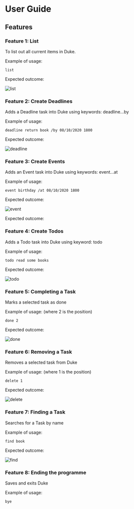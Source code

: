 # User Guide
## Features 

### Feature 1: List

To list out all current items in Duke.

Example of usage:

    list

Expected outcome:

![list](./listphoto.png)

### Feature 2: Create Deadlines

Adds a Deadline task into Duke using keywords: deadline...by

Example of usage:

    deadline return book /by 08/10/2020 1800

Expected outcome:
   
![deadline](./deadline.png)


### Feature 3: Create Events

Adds an Event task into Duke using keywords: event...at

Example of usage: 

    event birthday /at 08/10/2020 1800

Expected outcome:

![event](./event.png)


Expected outcome:
    
### Feature 4: Create Todos

Adds a Todo task into Duke using keyword: todo

Example of usage: 

    todo read some books

Expected outcome: 

![todo](./todo.png)

### Feature 5: Completing a Task

Marks a selected task as done

Example of usage: (where 2 is the position)

    done 2

Expected outcome: 

![done](./done.png)

### Feature 6: Removing a Task

Removes a selected task from Duke

Example of usage: (where 1 is the position)

    delete 1

Expected outcome: 

![delete](./delete.png)

### Feature 7: Finding a Task

Searches for a Task by name

Example of usage: 

    find book

Expected outcome: 

![find](./find.png)

### Feature 8: Ending the programme

Saves and exits Duke

Example of usage: 

    bye


